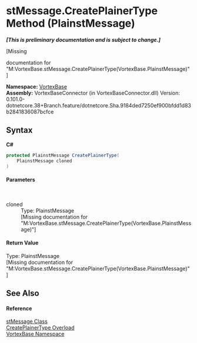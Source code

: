 # stMessage.CreatePlainerType Method (PlainstMessage)
 _**\[This is preliminary documentation and is subject to change.\]**_

\[Missing <summary> documentation for "M:VortexBase.stMessage.CreatePlainerType(VortexBase.PlainstMessage)"\]

**Namespace:**&nbsp;<a href="N_VortexBase.md">VortexBase</a><br />**Assembly:**&nbsp;VortexBaseConnector (in VortexBaseConnector.dll) Version: 0.101.0-dotnetcore.38+Branch.feature/dotnetcore.Sha.9184ded7250ef900bfdd1d83b2841836087bcfce

## Syntax

**C#**<br />
``` C#
protected PlainstMessage CreatePlainerType(
	PlainstMessage cloned
)
```


#### Parameters
&nbsp;<dl><dt>cloned</dt><dd>Type: PlainstMessage<br />\[Missing <param name="cloned"/> documentation for "M:VortexBase.stMessage.CreatePlainerType(VortexBase.PlainstMessage)"\]</dd></dl>

#### Return Value
Type: PlainstMessage<br />\[Missing <returns> documentation for "M:VortexBase.stMessage.CreatePlainerType(VortexBase.PlainstMessage)"\]

## See Also


#### Reference
<a href="T_VortexBase_stMessage.md">stMessage Class</a><br /><a href="Overload_VortexBase_stMessage_CreatePlainerType.md">CreatePlainerType Overload</a><br /><a href="N_VortexBase.md">VortexBase Namespace</a><br />
